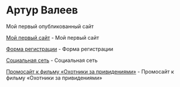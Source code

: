 # Артур Валеев
Мой первый опубликованный сайт

[Мой первый сайт](https://85ar.github.io/lesson_14/ ) - Мой первый сайт

[Форма регистрации](https://85ar.github.io/reg_form/ ) - Форма регистрации

[Социальная сеть](https://85ar.github.io/Distance_intensive/ ) - Социальная сеть

[Промосайт к фильму «Охотники за привидениями»](https://85ar.github.io/Ghostbasters/ ) - Промосайт к фильму «Охотники за привидениями»
